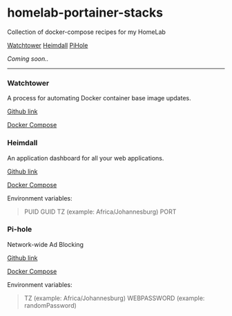 # homelab-portainer-stacks
Collection of docker-compose recipes for my HomeLab

[Watchtower](#watchtower)
[Heimdall](#heimdall)
[PiHole](#pihole)

*Coming soon..*


---

### **Watchtower** <a name="watchtower"></a>
A process for automating Docker container base image updates.

[Github link](https://github.com/containrrr/watchtower)

[Docker Compose](watchtower/docker-compose.yaml)


### **Heimdall** <a name="heimdall"></a>
An application dashboard for all your web applications.

[Github link](https://github.com/linuxserver/Heimdall)

[Docker Compose](heimdall/docker-compose.yaml)

Environment variables:
> PUID
> GUID
> TZ (example: Africa/Johannesburg)
> PORT


### **Pi-hole** <a name="pihole"></a>
Network-wide Ad Blocking

[Github link](https://github.com/pi-hole/docker-pi-hole)

[Docker Compose](pihole/docker-compose.yaml)

Environment variables:
> TZ (example: Africa/Johannesburg)
> WEBPASSWORD (example: randomPassword)

